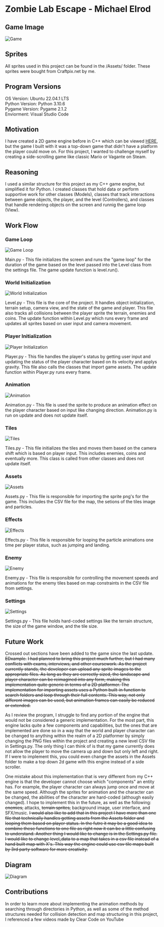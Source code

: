# Zombie Lab Escape - Michael Elrod

## Game Image
![Game](https://github.com/Michael-Elrod-dev/Zombie-Lab/blob/main/Images/Game.png)

## Sprites
All sprites used in this project can be found in the /Assets/ folder. These sprites were bought from Craftpix.net by me.

## Program Versions
OS Version: Ubuntu 22.04.1 LTS<br>
Python Version: Python 3.10.6<br>
Pygame Version: Pygame 2.1.2<br>
Enviorment: Visual Studio Code

## Motivation
I have created a 2D game engine before in C++ which can be viewed [HERE](https://github.com/Michael-Elrod-dev/2DGameEngine), but the game I built with it was a top-down game that didn't have a platform the player could move on. For this project, I wanted to challenge myself by creating a side-scrolling game like classic Mario or Vagante on Steam.

## Reasoning
I used a similar structure for this project as my C++ game engine, but simplified it for Python. I created classes that hold data or perform supportive work for other classes (Models), classes that track interactions between game objects, the player, and the level (Controllers), and classes that handle rendering objects on the screen and runnig the game loop (View).

## Work Flow
### Game Loop
![Game Loop](https://github.com/Michael-Elrod-dev/Zombie-Lab/blob/main/Images/Main.png)

Main.py - This file initializes the screen and runs the "game loop" for the duration of the game based on the level passed into the Level class from the settings file. The game update function is level.run().

### World Initialization
![World Initialization](https://github.com/Michael-Elrod-dev/Zombie-Lab/blob/main/Images/Level.png)

Level.py - This file is the core of the project. It handles object initialization, terrain setup, camera view, and the state of the game and player. This file also tracks all collisions between the player sprite the terrain, enemies and coins. The update function within Level.py which runs every frame and updates all sprites based on user input and camera movement.

### Player Initialization
![Player Initialization](https://github.com/Michael-Elrod-dev/Zombie-Lab/blob/main/Images/Player.png)

Player.py - This file handles the player's status by getting user input and updating the status of the player character based on its velocity and applys gravity. This file also calls the classes that import game assets. The update function within Player.py runs every frame.

### Animation
![Animation](https://github.com/Michael-Elrod-dev/Zombie-Lab/blob/main/Images/Animation.png)

Animation.py - This file is used the sprite to produce an animation effect on the player character based on input like changing direction. Animation.py is run on update and does not update itself.

### Tiles
![Tiles](https://github.com/Michael-Elrod-dev/Zombie-Lab/blob/main/Images/Tiles.png)

Tiles.py - This file initializes the tiles and moves them based on the camera shift which is based on player input. This includes enemies, coins and eventually more. This class is called from other classes and does not update itself.

### Assets
![Assets](https://github.com/Michael-Elrod-dev/Zombie-Lab/blob/main/Images/Assets.png)

Assets.py - This file is responsible for importing the sprite png's for the game. This includes the CSV file for the map, the setions of the tiles image and particles.

### Effects
![Effects](https://github.com/Michael-Elrod-dev/Zombie-Lab/blob/main/Images/Effects.png)

Effects.py - This file is responsible for looping the particle animations one time per player status, such as jumping and landing.

### Enemy
![Enemy](https://github.com/Michael-Elrod-dev/Zombie-Lab/blob/main/Images/Enemy.png)

Enemy.py - This file is responsible for controlling the movement speeds and animations for the enemy tiles based on map constraints in the CSV file from settings.

### Settings
![Settings](https://github.com/Michael-Elrod-dev/Zombie-Lab/blob/main/Images/Settings.png)

Settings.py - This file holds hard-coded settings like the terrain structure, the size of the game window, and the tile size.

## Future Work
Crossed out sections have been added to the game since the last update. ~~EDxample.~~
~~I had planned to bring this project much further, but I had many conflicts with exams, interviews, and other coursework. As the project currently stands, the developer can upload any sprite images to the appropriate files. As long as they are correctly sized, the landscape and player character can be reimagined into any form, making this implementation quite generic in terms of a 2D platformer. The implementation for importing assets uses a Python built-in function to search folders and loop through their full contents. This way, not only different images can be used, but animation frames can easily be reduced or extended.~~

As I review the program, I struggle to find any portion of the engine that would not be considered a generic implementation. For the most part, this engine lacks quite a few components and capabilities, but the ones that are implemented are done so in a way that the world and player character can be changed to anything within the realm of a 2D platformer by simply changing the PNG files within the project and creating a new level CSV file in Settings.py. The only thing I can think of is that my game currently does not allow the player to move the camera up and down but only left and right. If I were to implement this, you could even change the assets in the Assets folder to make a top down 2d game with this engine instead of a side scroller.

One mistake about this implementation that is very different from my C++ engine is that the developer cannot choose which "components" an entity has. For example, the player character can always jump once and move at the same speed. Although the sprites for animation and the character can be changed, the abilities of the character are hard-coded (although easily changed). I hope to implement this in the future, as well as the following: ~~enemies,~~ attacks, ~~terrain sprites,~~ background image, user interface, and SFX/music. ~~I would also like to add that in this project I have more than one file that technically handles getting assets from the Assets folder and looping them based on player status. In the futre it may be a good idea to combine these functions to one file as right now it can be a little confusing to understand. Another thing I would like to change is in the Settings.py file. I would like to change level_data to a map that takes in a csv file instead of a hand built map with X's. This way the engine could use csv tile maps built by 3rd party software for more creativity.~~


## Diagram
![Diagram](https://github.com/Michael-Elrod-dev/Zombie-Lab/blob/main/Images/Diagram.png)

## Contributions
In order to learn more about implementing the animation methods by searching through directories in Python, as well as some of the method structures needed for collision detection and map structuring in this project, I referenced a few videos made by Clear Code on YouTube
